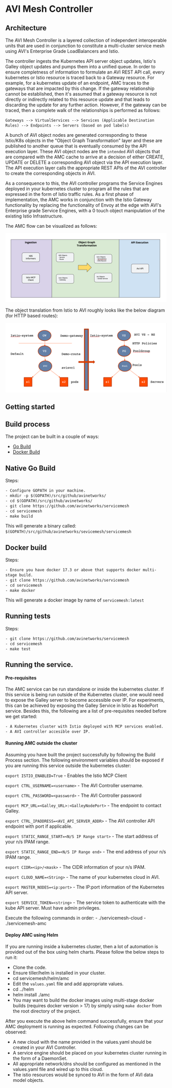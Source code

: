 # AVI Mesh Controller

##  Architecture

The AVI Mesh Controller is a layered collection of independent interoperable units that are used in conjunction to constitute a multi-cluster service mesh using AVI's Enterprise Grade LoadBalancers and Istio.

The controller ingests the Kubernetes API server object updates, Istio's Galley object updates and pumps them into a unified queue. In order to ensure completness of information to formulate an AVI REST API call, every kubernetes or Istio resource is traced back to a Gateway resource. For example, for a kubernetes update of an endpoint, AMC traces to the gateways that are impacted by this change. If the gateway relationship cannot be established, then it's assumed that a gateway resource is not directly or indirectly related to this resource update and that leads to discarding the update for any further action. However, if the gateway can be traced, then a complete walk of the relationships is performed as follows:

    Gateways --> VirtualServices --> Services (Applicable Destination Rules) --> Endpoints --> Servers (based on pod labels)

A bunch of AVI object nodes are generated corresponding to these Istio/K8s objects in the "Object Graph Transformation" layer and these are published to another queue that is eventually consumed by the API execution layer. These AVI object nodes are the `intended` AVI objects that are compared with the AMC cache to arrive at a decision of either CREATE, UPDATE or DELETE a corresponding AVI object via the API execution layer. The API execution layer calls the appropriate REST APIs of the AVI controller to create the corresponding objects in AVI. 

As a consequence to this, the AVI controller  programs the Service Engines deployed in your kubernetes cluster to program all the rules that are expressed in the form of Istio traffic rules. As a first phase of implementation, the AMC works in conjunction with the Istio Gateway functionality by replacing the functionality of Envoy at the edge with AVI's Enterprise grade Service Engines, with a 0 touch object manipulation of the existing Istio Infrastructure. 

The AMC flow can be visualized as follows:

![Alt text](Arch_AVI_Layers.png?raw=true "Title")

The object translation from Istio to AVI roughly looks like the below diagram (for HTTP based routes):

![Alt text](AVI_Object_Transform.png?raw=true "Title")
## Getting started

##  Build process

The project can be built in a couple of ways:

- [Go Build](#native-go-build)
- [Docker Build](#docker-build)


## Native Go Build

Steps:

    - Configure GOPATH in your machine.
    - mkdir -p $(GOPATH)/src/github/avinetworks/
    - cd $(GOPATH)/src/github/avinetworks/
    - git clone https://github.com/avinetworks/servicemesh
    - cd servicemesh
    - make build

This will generate a binary called: `$(GOPATH)/src/github/avinetworks/sevicemesh/servicemesh`

## Docker build

Steps:

    - Ensure you have docker 17.3 or above that supports docker multi-stage build.
    - git clone https://github.com/avinetworks/servicemesh
    - cd servicemesh
    - make docker

This will generate a docker image by name of `servicemesh:latest`


## Running tests

Steps:

    - git clone https://github.com/avinetworks/servicemesh
    - cd servicemesh
    - make test


## Running the service. 

#### Pre-requisites

The AMC service can be run standalone or inside the kubernetes cluster. If this service is being run outside of the Kubernetes cluster, one would need to expose the Galley server to become accessible over IP. For experiments, this can be achieved by exposing the Galley Service in Istio as NodePort service. Besides this, the following are a list of pre-requisites needed before we get started:

    - A Kubernetes cluster with Istio deployed with MCP services enabled.
    - A AVI controller accesible over IP.
 
 #### Running AMC outside the cluster

 Assuming you have built the project successfully by following the Build Process section. The following environment variables should be exposed if you are running this service outside the kubernetes cluster:
 
 `export ISTIO_ENABLED=True` - Enables the Istio MCP Client
 
 `export CTRL_USERNAME=<username>` - The AVI Controller username.
 
 `export CTRL_PASSWORD=<password>` - The AVI Controller password
 
 `export MCP_URL=<Galley_URL>:<GalleyNodePort>` - The endpoint to contact Galley.
 
 `export CTRL_IPADDRESS=<AVI_API_SERVER_ADDR>` - The AVI controller API endpoint with port if applicable.
 
 `export STATIC_RANGE_START=<N/S IP Range start>` - The start address of your n/s IPAM range.
 
 `export STATIC_RANGE_END=<N/S IP Range end>` - The end address of your n/s IPAM range.
 
 `export CIDR=<ip>/<mask>` - The CIDR information of your n/s IPAM.
 
 `export CLOUD_NAME=<String>` - The name of your kubernetes cloud in AVI.
 
 `export MASTER_NODES=<ip:port>` - The IP:port information of the Kubernetes API server.
 
 `export SERVICE_TOKEN=<string>` - The service token to authenticate with the kube API server. Must have admin privileges.
 
  Execute the following commands in order:
    -  ./servicemesh-cloud
    -  ./servicemesh-amc

#### Deploy AMC using Helm

 If you are running inside a kubernetes cluster, then a lot of automation is provided out of the box using helm charts. Please follow the below steps to run it:
 
 - Clone the code.
 - Ensure tiller/helm is installed in your cluster.
 - cd servicemesh/helm/amc
 - Edit the `values.yaml` file and add appropriate values.
 - cd ../helm
 - helm install ./amc
 - You may want to build the docker images using multi-stage docker builds (requires docker version > 17) by simply using `make docker` from the root directory of the project.

After you execute the above helm command successfully, ensure that your AMC deployment is running as expected. Following changes can be observed:

   -   A new cloud with the name provided in the values.yaml should be created in your AVI Controller.
   -   A service engine should be placed on your kubernetes cluster running in the form of a DaemonSet.
   -   All appropriate network/dns should be configured as mentioned in the values.yaml file and wired up to this cloud.
   -   The istio resources would be synced to AVI in the form of AVI data model objects.
 
